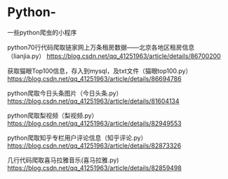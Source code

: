 # Python-
一些python爬虫的小程序



python70行代码爬取链家网上万条租房数据——北京各地区租房信息（lianjia.py）
https://blog.csdn.net/qq_41251963/article/details/86700200


获取猫眼Top100信息，存入到mysql，及txt文件（猫眼top100.py）
https://blog.csdn.net/qq_41251963/article/details/86694786


python爬取今日头条图片（今日头条.py）
https://blog.csdn.net/qq_41251963/article/details/81604134

python爬取梨视频（梨视频.py）
https://blog.csdn.net/qq_41251963/article/details/82949553

python爬取知乎专栏用户评论信息（知乎评论.py）
https://blog.csdn.net/qq_41251963/article/details/82873326


几行代码爬取喜马拉雅音乐(喜马拉雅.py)
https://blog.csdn.net/qq_41251963/article/details/82859498
